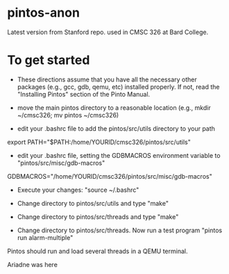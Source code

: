 # pintos-anon

Latest version from Stanford repo. used in CMSC 326 at Bard College.

# To get started

- These directions assume that you have all the necessary other
  packages (e.g., gcc, gdb, qemu, etc) installed properly.  If not,
  read the "Installing Pintos" section of the Pinto Manual.

- move the main pintos directory to a reasonable location (e.g., mkdir
  ~/cmsc326; mv pintos ~/cmsc326)

- edit your .bashrc file to add the pintos/src/utils directory to your path

export PATH="$PATH:/home/YOURID/cmsc326/pintos/src/utils"

- edit your .bashrc file, setting the GDBMACROS environment variable to "pintos/src/misc/gdb-macros"

GDBMACROS="/home/YOURID/cmsc326/pintos/src/misc/gdb-macros"

- Execute your changes: "source ~/.bashrc"

- Change directory to pintos/src/utils and type "make"

- Change directory to pintos/src/threads and type "make"

- Change directory to pintos/src/threads.  Now run a test program
  "pintos run alarm-multiple"

Pintos should run and load several threads in a QEMU terminal.

Ariadne was here
